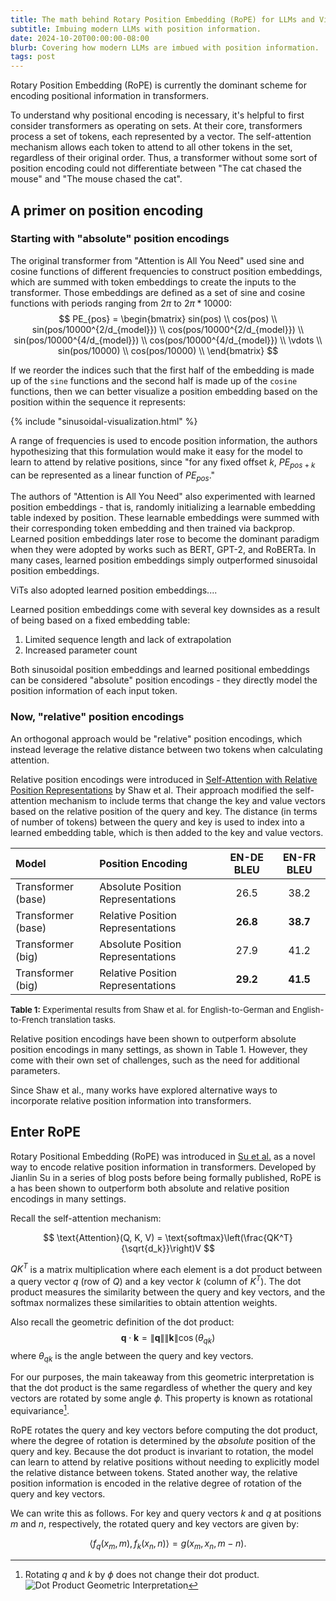 ```yaml
---
title: The math behind Rotary Position Embedding (RoPE) for LLMs and ViTs
subtitle: Imbuing modern LLMs with position information.
date: 2024-10-20T00:00:00-08:00
blurb: Covering how modern LLMs are imbued with position information.
tags: post
---
```


Rotary Position Embedding (RoPE) is currently the dominant scheme for encoding positional information in transformers.

To understand why positional encoding is necessary, it's helpful to first consider transformers as operating on sets. At their core, transformers process a set of tokens, each represented by a vector. The self-attention mechanism allows each token to attend to all other tokens in the set, regardless of their original order. Thus, a transformer without some sort of position encoding could not differentiate between "The cat chased the mouse" and "The mouse chased the cat".

## A primer on position encoding

### Starting with "absolute" position encodings
The original transformer from "Attention is All You Need" used sine and cosine functions of different frequencies to construct position embeddings, which are summed with token embeddings to create the inputs to the transformer. Those embeddings are defined as a set of sine and cosine functions with periods ranging from $2\pi$ to $2\pi * 10000$:
$$
PE_{pos} = \begin{bmatrix}
sin(pos) \\
cos(pos) \\
sin(pos/10000^{2/d_{model}}) \\
cos(pos/10000^{2/d_{model}}) \\
sin(pos/10000^{4/d_{model}}) \\
cos(pos/10000^{4/d_{model}}) \\
\vdots \\
sin(pos/10000) \\
cos(pos/10000) \\
\end{bmatrix}
$$

If we reorder the indices such that the first half of the embedding is made up of the `sine` functions and the second half is made up of the `cosine` functions, then we can better visualize a position embedding based on the position within the sequence it represents:

{% include "sinusoidal-visualization.html" %}


A range of frequencies is used to encode position information, the authors hypothesizing that this formulation would make it easy for the model to learn to attend by relative positions, since "for any fixed offset $k$, $PE_{pos+k}$ can be represented as a linear function of $PE_{pos}$."

The authors of "Attention is All You Need" also experimented with learned position embeddings - that is, randomly initializing a learnable embedding table indexed by position. These learnable embeddings were summed with their corresponding token embedding and then trained via backprop. Learned position embeddings later rose to become the dominant paradigm when they were adopted by works such as BERT, GPT-2, and RoBERTa. In many cases, learned position embeddings simply outperformed sinusoidal position embeddings.

ViTs also adopted learned position embeddings....

Learned position embeddings come with several key downsides as a result of being based on a fixed embedding table:
1. Limited sequence length and lack of extrapolation
2. Increased parameter count

Both sinusoidal position embeddings and learned positional embeddings can be considered "absolute" position encodings - they directly model the position information of each input token.

### Now, "relative" position encodings
An orthogonal approach would be "relative" position encodings, which instead leverage the relative distance between two tokens when calculating attention.

Relative position encodings were introduced in [Self-Attention with Relative Position Representations](https://arxiv.org/pdf/1803.02155) by Shaw et al. Their approach modified the self-attention mechanism to include terms that change the key and value vectors based on the relative position of the query and key. The distance (in terms of number of tokens) between the query and key is used to index into a learned embedding table, which is then added to the key and value vectors.
<!-- TODO: Explain the attention mechanism in a bit more detail? -->

| Model              | Position Encoding                    | EN-DE BLEU | EN-FR BLEU |
|:-------------------|:-------------------------------------|:----------:|:----------:|
| Transformer (base) | Absolute Position Representations    |    26.5    |    38.2    |
| Transformer (base) | Relative Position Representations    |    **26.8**    |    **38.7**    |
| Transformer (big)  | Absolute Position Representations    |    27.9    |    41.2    |
| Transformer (big)  | Relative Position Representations    |    **29.2**    |    **41.5**    |
<span style="font-size: small;">**Table 1:** Experimental results from Shaw et al. for English-to-German and English-to-French translation tasks.</span>

Relative position encodings have been shown to outperform absolute position encodings in many settings, as shown in Table 1. However, they come with their own set of challenges, such as the need for additional parameters.
<!-- TODO: expand upon clipping long range dependencies and storing large numbers of embeddings -->

Since Shaw et al., many works have explored alternative ways to incorporate relative position information into transformers.
<!-- TODO: expand upon clipping long range dependencies and storing large numbers of embeddings -->

## Enter RoPE
Rotary Positional Embedding (RoPE) was introduced in [Su et al.](https://arxiv.org/pdf/2104.09864) as a novel way to encode relative position information in transformers. Developed by Jianlin Su in a series of blog posts before being formally published, RoPE is a has been shown to outperform both absolute and relative position encodings in many settings.

Recall the self-attention mechanism:
<!-- TODO: fix rendering of sqrt symbol -->
$$
\text{Attention}(Q, K, V) = \text{softmax}\left(\frac{QK^T}{\sqrt{d_k}}\right)V
$$

$QK^T$ is a matrix multiplication where each element is a dot product between a query vector $q$ (row of $Q$) and a key vector $k$ (column of $K^T$). The dot product measures the similarity between the query and key vectors, and the softmax normalizes these similarities to obtain attention weights.

Also recall the geometric definition of the dot product:
$$
\mathbf{q} \cdot \mathbf{k} = \|\mathbf{q}\| \|\mathbf{k}\| \cos(\theta_{qk})
$$
where $\theta_{qk}$ is the angle between the query and key vectors.


For our purposes, the main takeaway from this geometric interpretation is that the dot product is the same regardless of whether the query and key vectors are rotated by some angle $\phi$. This property is known as rotational equivariance[^dot-product].

[^dot-product]: Rotating $q$ and $k$ by $ϕ$ does not change their dot product. ![Dot Product Geometric Interpretation](/assets/img/dot-product-geometric.png)

RoPE rotates the query and key vectors before computing the dot product, where the degree of rotation is determined by the *absolute* position of the query and key. Because the dot product is invariant to rotation, the model can learn to attend by relative positions without needing to explicitly model the relative distance between tokens. Stated another way, the relative position information is encoded in the relative degree of rotation of the query and key vectors.

<!-- TODO: correct this, make it flow logically -->
We can write this as follows. For key and query vectors $k$ and $q$ at positions $m$ and $n$, respectively, the rotated query and key vectors are given by:

$$
\begin{equation}
\langle f_q(x_m, m), f_k(x_n, n) \rangle = g(x_m, x_n, m - n).
\end{equation}
$$
